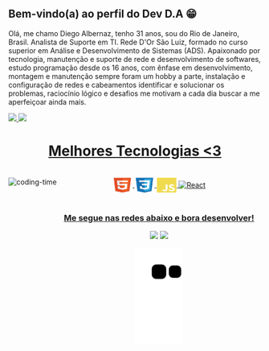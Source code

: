 ## Bem-vindo(a) ao perfil do Dev D.A 😁

Olá, me chamo Diego Albernaz, tenho 31 anos, sou do Rio de Janeiro, Brasil. Analista de Suporte em TI. Rede D'Or São Luiz, formado no curso superior em Análise e Desenvolvimento de Sistemas (ADS). Apaixonado por tecnologia, manutenção e suporte de rede e desenvolvimento de softwares, estudo programação desde os 16 anos, com ênfase em desenvolvimento, montagem e manutenção sempre foram um hobby a parte, instalação e configuração de redes e cabeamentos identificar e solucionar os problemas, raciocínio lógico e desafios me motivam a cada dia buscar a me aperfeiçoar ainda mais.    

 <div>
   <a href="https://github.com/AlknightX">
   <img height="180em" src="https://github-readme-stats.vercel.app/api?username=AlknightX&show_icons=true&theme=tokyonight&include_all_commits=true&count_private=true"/>
   <img height="180em" src="https://github-readme-stats.vercel.app/api/top-langs/?username=Alknight&layout=compact&langs_count=6&theme=tokyonight"/>
</div>
 
 <h1 align="center">Melhores Tecnologias <3</h1>
  
<div align="center"> 
 <div style="display: inline_block"><br>
  <img align="left" height="250" alt="coding-time" src="code.gif">
  <img align="center" alt="HTML" height="30" width="40" src="https://raw.githubusercontent.com/devicons/devicon/master/icons/html5/html5-original.svg">
  <img align="center" alt="CSS" height="30" width="40" src="https://raw.githubusercontent.com/devicons/devicon/master/icons/css3/css3-original.svg">
  <img align="center" alt="Js" height="30" width="40" src="https://raw.githubusercontent.com/devicons/devicon/master/icons/javascript/javascript-plain.svg">
  <img align="center" alt="React" height="30" width="40" src="https://cdn.jsdelivr.net/gh/devicons/devicon/icons/react/react-original.svg" />      
</div>
 
 <br>
 
  ### Me segue nas redes abaixo e bora desenvolver!
 
<div> 
  <a href="https://www.instagram.com/diegop__/" target="_blank"><img src="https://img.shields.io/badge/-Instagram-%23E4405F?style=for-the-badge&logo=instagram&logoColor=white" target="_blank"></a>
   <a href="https://www.linkedin.com/in/diego-albernaz-17303216a/" target="_blank"><img src="https://img.shields.io/badge/-LinkedIn-%230077B5?style=for-the-badge&logo=linkedin&logoColor=white" target="_blank"></a> 
 
  ![Snake animation](https://github.com/AlknightX/AlknightX/blob/output/github-contribution-grid-snake.svg)

</div>
